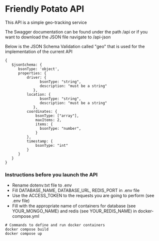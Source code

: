 # Friendly Potato API

This API is a simple geo-tracking service

The Swagger documentation can be found under the path /api or if you want to download the JSON file navigate to /api-json  

Below is the JSON Schema Validation called "geo" that is used for the implementation of the current API
```
{
   $jsonSchema: {
      bsonType: 'object',
      properties: {
		  driver: {
				bsonType: "string",
				description: "must be a string"
			 },
		  location: {
				bsonType: "string",
				description: "must be a string"
			 },
		  coordinates: {
			  bsonType: ["array"],
              maxItems: 2,
			  items: {
				bsonType: "number",
			  }
		  },
		  timestamp: {
			  bsonType: "int"
		  }
      }
   }
}
```
### Instructions before you launch the API
* Rename dotenv.txt file to .env
* Fill DATABASE_NAME, DATABASE_URL, REDIS_PORT in .env file
* Use the ACCESS_TOKEN to the requests you are going to perform (see .env file)
* Fill with the appropriate name of containers for database (see YOUR_MONGO_NAME) and redis (see YOUR_REDIS_NAME) in docker-compose.yml

```
# Commands to define and run docker containers
docker compose build
docker compose up
```

